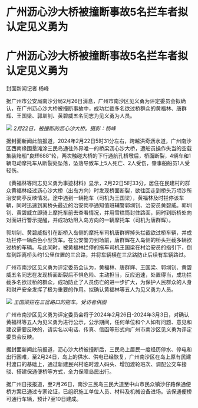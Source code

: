 # 广州沥心沙大桥被撞断事故5名拦车者拟认定见义勇为

# 广州沥心沙大桥被撞断事故5名拦车者拟认定见义勇为

封面新闻记者 杨峰

据广州市公安局南沙分局2月26日消息，广州市南沙区见义勇为评定委员会拟确认，在广州沥心沙大桥被撞断事故中，成功拦截多名欲过桥群众的黄福林、唐群辉、王国梁、郭圳钊、黄碧威五名同志为见义勇为人员。

![](https://inews.gtimg.com/news_bt/OYtgDb0YNoH6F6q_MR3R8VCVzh7AL2Bt4AV_DCLz5n8f0AA/1000)
_2月22日，被撞断的沥心沙大桥。摄影：杨峰_

据封面新闻此前报道，2024年2月22日5时31分左右，跨越洪奇沥水道，广州南沙区西南缘围垦滩涂三民岛通往外界唯一的桥梁沥心沙大桥，遭船员操作失当的空载集装箱船“良辉688”轮，两次触碰大桥的下行通航孔桥墩后，桥面断裂，4辆车和1辆电动摩托车从断裂处坠落，坠落导致车上5人死亡、2人受伤，肇事船船员1人受轻伤。

《黄福林等同志见义勇为事迹材料》显示，2月22日5时33分，居住在民建村的群众黄福林经过沥心沙大桥（出岛方向）时发现桥面断裂，欲往回走到桥头万顷沙所治安岗亭反映情况，途中遇到一辆拖车（司机为王国梁），黄福林及时拦停该车辆，同时迅速到离桥头最近的治安岗亭通知值班辅警郭圳钊、治安员黄碧威。郭圳钊、黄碧威立即骑上摩托车前去查看情况，并用雪糕筒封住路面，同时到断桥处向对面进行警示提醒，并成功劝阻入岛方向的一辆摩托车（司机为唐群辉）。

郭圳钊、黄碧威指引在断桥入岛侧的摩托车司机唐群辉掉头拦截欲过桥车辆，并成功拦停一辆白色小型货车。在公安警力到场前，唐群辉在入岛侧的桥头拦截多辆欲过桥的车辆。与此同时，被黄福林拦停的拖车司机王国梁在村治安员的指引下，倒车到距离桥头约1公里位置的三岔路，并将车辆横在三岔路防止后续有车辆路过。

广州市南沙区见义勇为评定委员会认为，黄福林、唐群辉、王国梁、郭圳钊、黄碧威五名同志在发现桥面断裂后不惧危险、主动担当，反应迅速，处置得当，成功拦截多名欲过桥的群众，成功防止了人员伤亡的进一步扩大，为保护人民群众的人身和财产安全发挥了极为重要的作用。拟确认黄福林等五人为见义勇为人员。

![](https://inews.gtimg.com/news_bt/OzAq03MgH4OdCrG5LSsFi_YNzJzwKrOFmH83LJ8WIdyXkAA/1000)
_王国梁拦在三岔路口的拖车。受访者供图_

广州市南沙区见义勇为评定委员会将于2024年2月26日-2024年3月3日，对确认黄福林等五人为见义勇为进行公示，公示期间，任何单位和个人如有问题、意见和建议需要反映的，请实名以电话、传真、信函等形式向广州市南沙区见义勇为评定委员会反映。

据封面新闻此前报道，沥心沙大桥被撞断后，三民岛上居民一度经历停水、停电和出行困难，至2月24日，岛上的供水、供电已经恢复，广州南沙区在岛上原有民建村渡口的基础上，通过新建民兴村临时渡人码头、增加渡轮班次、调配公交车接驳、搭建保通便桥等方式，全力保障岛民出行。

据广州日报报道，至2月26日，南沙三民岛三民大道至中山市民众镇沙仔路保通便桥方案已通过专家论证，已组织施工单位人员、材料及机械设备进场。该保通便桥可通行车辆，预计7至10日建成。

